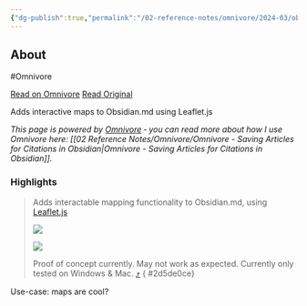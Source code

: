 ```yaml
---
{"dg-publish":true,"permalink":"/02-reference-notes/omnivore/2024-03/obsidian-plugin-leaflet/","title":"Obsidian Plugin - Leaflet\n","metatags":{"description":"Adds interactive maps to Obsidian.md using Leaflet.js","og:image":"https://i.imgur.com/LmCg5HX.png"},"tags":["Obsidian-Plugins","MMW-Dev/Workflow","MMW-Style"]}
---
```



## About

#Omnivore

[Read on Omnivore](https://omnivore.app/me/https-github-com-javalent-obsidian-leaflet-blob-main-readme-md-18e6f01e4d8)
[Read Original](https://github.com/javalent/obsidian-leaflet/blob/main/README.md)

Adds interactive maps to Obsidian.md using Leaflet.js

_This page is powered by [Omnivore](https://omnivore.app) ‐ you can read more about how I use Omnivore here: [[02 Reference Notes/Omnivore/Omnivore - Saving Articles for Citations in Obsidian\|Omnivore - Saving Articles for Citations in Obsidian]]._

### Highlights

> Adds interactable mapping functionality to Obsidian.md, using [Leaflet.js](https://leafletjs.com/)
> 
> [![](https://proxy-prod.omnivore-image-cache.app/0x0,s2vfRPhKcWCWJahdYVN871iAT_rUW4O7g1FCytRal0J4/https://raw.githubusercontent.com/valentine195/obsidian-leaflet-plugin/master/images/7d595a3db9bf0eff9f2a2150819d2bd6956ddcd8.gif)](https://raw.githubusercontent.com/valentine195/obsidian-leaflet-plugin/master/images/7d595a3db9bf0eff9f2a2150819d2bd6956ddcd8.gif) 
> 
> [![](https://proxy-prod.omnivore-image-cache.app/0x0,seQp4pxEZXZrB1Nvxi2am9YD1NXrIFFHj073_-3CQezM/https://raw.githubusercontent.com/valentine195/obsidian-leaflet-plugin/master/images/275ff1f560bb6dec0d4fc02b267a7f63860f20c9_2_690x262.jpeg)](https://raw.githubusercontent.com/valentine195/obsidian-leaflet-plugin/master/images/275ff1f560bb6dec0d4fc02b267a7f63860f20c9%5F2%5F690x262.jpeg)
> 
> Proof of concept currently. May not work as expected. Currently only tested on Windows & Mac. [⤴️](https://omnivore.app/me/https-github-com-javalent-obsidian-leaflet-blob-main-readme-md-18e6f01e4d8#2d5de0ce-2219-494f-b32b-ce9e531a0a8e) 
{ #2d5de0ce}


Use-case: maps are cool?

